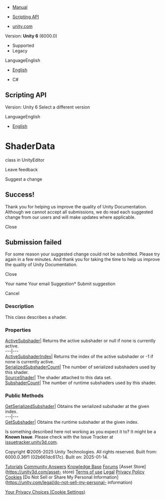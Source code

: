 [ ]()

  * [Manual](../Manual/index.html)
  * [Scripting API](../ScriptReference/index.html)

  * [unity.com](https://unity.com/)

Version: **Unity 6** (6000.0)

  * Supported
  * Legacy

LanguageEnglish

  * [English]()

  * C#

[ ](https://docs.unity3d.com)

## Scripting API

Version: Unity 6 Select a different version

LanguageEnglish

  * [English]()

# ShaderData

class in UnityEditor

Leave feedback

Suggest a change

## Success!

Thank you for helping us improve the quality of Unity Documentation. Although
we cannot accept all submissions, we do read each suggested change from our
users and will make updates where applicable.

Close

## Submission failed

For some reason your suggested change could not be submitted. Please <a>try
again</a> in a few minutes. And thank you for taking the time to help us
improve the quality of Unity Documentation.

Close

Your name Your email Suggestion* Submit suggestion

Cancel

[ ]()

### Description

This class describes a shader.

### Properties

[ActiveSubshader](ShaderData.ActiveSubshader.html)| Returns the active
subshader or null if none is currently active.  
---|---  
[ActiveSubshaderIndex](ShaderData.ActiveSubshaderIndex.html)| Returns the
index of the active subshader or -1 if none is currently active.  
[SerializedSubshaderCount](ShaderData.SerializedSubshaderCount.html)| The
number of serialized subshaders used by this shader.  
[SourceShader](ShaderData.SourceShader.html)| The shader attached to this data
set.  
[SubshaderCount](ShaderData.SubshaderCount.html)| The number of runtime
subshaders used by this shader.  
  
### Public Methods

[GetSerializedSubshader](ShaderData.GetSerializedSubshader.html)| Obtains the
serialized subshader at the given index.  
---|---  
[GetSubshader](ShaderData.GetSubshader.html)| Obtains the runtime subshader at
the given index.  
  
Is something described here not working as you expect it to? It might be a
**Known Issue**. Please check with the Issue Tracker at
[issuetracker.unity3d.com](https://issuetracker.unity3d.com).

Copyright ©2005-2025 Unity Technologies. All rights reserved. Built from:
6000.0.36f1 (02b661dc617c). Built on: 2025-01-14.

[Tutorials](https://unity3d.com/learn) [Community
Answers](https://answers.unity3d.com) [Knowledge
Base](https://support.unity3d.com/hc/en-us)
[Forums](https://forum.unity3d.com) [Asset Store](https://unity3d.com/asset-
store) [Terms of use](https://docs.unity3d.com/Manual/TermsOfUse.html)
[Legal](https://unity.com/legal) [Privacy
Policy](https://unity.com/legal/privacy-policy)
[Cookies](https://unity.com/legal/cookie-policy) [Do Not Sell or Share My
Personal Information](https://unity.com/legal/do-not-sell-my-personal-
information)

[Your Privacy Choices (Cookie Settings)](javascript:void\(0\);)

